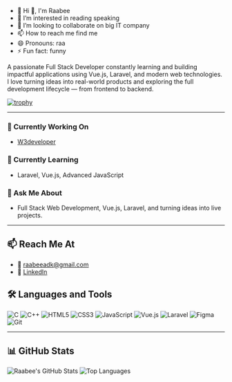 - 👋 Hi 👋, I'm Raabee
- 👀 I’m interested in reading speaking 
- 💞️ I’m looking to collaborate on big IT company
- 📫 How to reach me find me
- 😄 Pronouns: raa
- ⚡ Fun fact: funny


A passionate Full Stack Developer constantly learning and building impactful applications using Vue.js, Laravel, and modern web technologies. I love turning ideas into real-world products and exploring the full development lifecycle — from frontend to backend.

[![trophy](https://github-profile-trophy.vercel.app/?username=Raabee346&theme=onedark)](https://github.com/ryo-ma/github-profile-trophy)

---

### 🔭 Currently Working On
- [W3developer](https://w3developers.com.np/)

### 🌱 Currently Learning
- Laravel, Vue.js, Advanced JavaScript

### 💬 Ask Me About
- Full Stack Web Development, Vue.js, Laravel, and turning ideas into live projects.

---

## 📫 Reach Me At

- 📧 [raabeeadk@gmail.com](mailto:raabeeadk@gmail.com)
- 💼 [LinkedIn](https://www.linkedin.com/in/raabee)


## 🛠️ Languages and Tools

![C](https://img.shields.io/badge/C-00599C?style=flat&logo=c&logoColor=white)
![C++](https://img.shields.io/badge/C++-00599C?style=flat&logo=c%2B%2B&logoColor=white)
![HTML5](https://img.shields.io/badge/HTML5-E34F26?style=flat&logo=html5&logoColor=white)
![CSS3](https://img.shields.io/badge/CSS3-1572B6?style=flat&logo=css3&logoColor=white)
![JavaScript](https://img.shields.io/badge/JavaScript-F7DF1E?style=flat&logo=javascript&logoColor=black)
![Vue.js](https://img.shields.io/badge/Vue.js-35495E?style=flat&logo=vue.js&logoColor=4FC08D)
![Laravel](https://img.shields.io/badge/Laravel-F9322C?style=flat&logo=laravel&logoColor=white)
![Figma](https://img.shields.io/badge/Figma-F24E1E?style=flat&logo=figma&logoColor=white)
![Git](https://img.shields.io/badge/Git-F05032?style=flat&logo=git&logoColor=white)

---

## 📊 GitHub Stats

![Raabee's GitHub Stats](https://github-readme-stats.vercel.app/api?username=Raabee346&show_icons=true&theme=tokyonight)
![Top Languages](https://github-readme-stats.vercel.app/api/top-langs/?username=Raabee346&layout=compact&theme=tokyonight)

